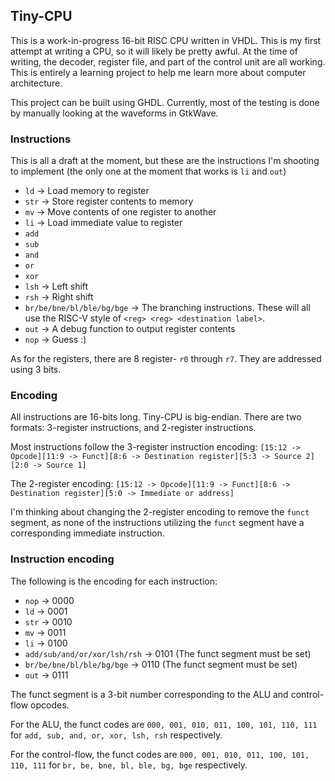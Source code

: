 
## Tiny-CPU

This is a work-in-progress 16-bit RISC CPU written in VHDL. This is my first attempt at writing a CPU, so it will likely be pretty awful. At the time of writing, the decoder, register file, and part of the control unit are all working. This is entirely a learning project to help me learn more about computer architecture.

This project can be built using GHDL. Currently, most of the testing is done by manually looking at the waveforms in GtkWave.

### Instructions

This is all a draft at the moment, but these are the instructions I'm shooting to implement (the only one at the moment that works is `li` and `out`)

* `ld` -> Load memory to register
* `str` -> Store register contents to memory
* `mv` -> Move contents of one register to another
* `li` -> Load immediate value to register
* `add`
* `sub`
* `and`
* `or`
* `xor`
* `lsh` -> Left shift
* `rsh` -> Right shift
* `br/be/bne/bl/ble/bg/bge` -> The branching instructions. These will all use the RISC-V style of `<reg> <reg> <destination label>`.
* `out` -> A debug function to output register contents
* `nop` -> Guess :)

As for the registers, there are 8 register- `r0` through `r7`. They are addressed using 3 bits.

### Encoding

All instructions are 16-bits long. Tiny-CPU is big-endian. There are two formats: 3-register instructions, and 2-register instructions.

Most instructions follow the 3-register instruction encoding: `[15:12 -> Opcode][11:9 -> Funct][8:6 -> Destination register][5:3 -> Source 2][2:0 -> Source 1]`

The 2-register encoding: `[15:12 -> Opcode][11:9 -> Funct][8:6 -> Destination register][5:0 -> Immediate or address]`

I'm thinking about changing the 2-register encoding to remove the `funct` segment, as none of the instructions utilizing the `funct` segment have a corresponding immediate instruction.

### Instruction encoding

The following is the encoding for each instruction:

* `nop` -> 0000
* `ld` -> 0001
* `str` -> 0010
* `mv` -> 0011
* `li` -> 0100
* `add/sub/and/or/xor/lsh/rsh` -> 0101 (The funct segment must be set)
* `br/be/bne/bl/ble/bg/bge` -> 0110 (The funct segment must be set)
* `out` -> 0111

The funct segment is a 3-bit number corresponding to the ALU and control-flow opcodes.

For the ALU, the funct codes are `000, 001, 010, 011, 100, 101, 110, 111` for `add, sub, and, or, xor, lsh, rsh` respectively.

For the control-flow, the funct codes are `000, 001, 010, 011, 100, 101, 110, 111` for `br, be, bne, bl, ble, bg, bge` respectively.

